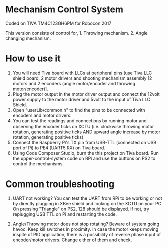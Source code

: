 Mechanism Control System
========================
Coded on TIVA TM4C123GH6PM for Robocon 2017

This version consists of control for,
 	1. Throwing mechanism.
	2. Angle changing mechanism.

How to use it
=============
1. You will need Tiva board with LLCs at peripheral pins (use Tiva LLC shield board, 2 motor drivers and shooting mechanism assembly [2 motors and 2 encoders (angle motor/encoder and throwing motor/encoder)].
2. Plug the motor output in the motor driver output and connect the 12volt power supply to the motor driver and 5volt to the input of Tiva LLC Shield.
3. Open "userLib/common.h" to find the pins to be connected with encoders and motor drivers.
4. You can test the readings and connections by running motor and observing the encoder ticks on XCTU (i.e. clockwise throwing motor rotation, generating positive ticks AND upward angle increase by motor rotation, generating positive ticks)
5. Connect the Raspberry Pi's TX pin from USB-TTL (connected on USB port of Pi) to PE4 (UART5 RX) on Tiva board.
6. Using Code Composer Studio, burn the this project on Tiva board. Run the upper-control-system code on RPi and use the buttons on PS2 to control the mechanisms.

Common troubleshooting
======================

1. UART not working?
	You can test the UART from RPi to be working or not by directly plugging in XBee shield and looking on the XCTU on your PC. On pressing "Triangle" on PS2, 128 should be displayed. If not, try replugging USB TTL on Pi and restarting the code.

2. Angle/Throwing motor does not stop rotating?
	Beware of system going havoc. Keep kill switches in proximity. In case the motor keeps moving inspite of PID application, there is a possibility of reverse phase input of encoder/motor drivers. Change either of them and check.